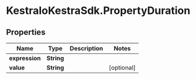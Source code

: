 # KestraIoKestraSdk.PropertyDuration

## Properties

Name | Type | Description | Notes
------------ | ------------- | ------------- | -------------
**expression** | **String** |  | 
**value** | **String** |  | [optional] 


